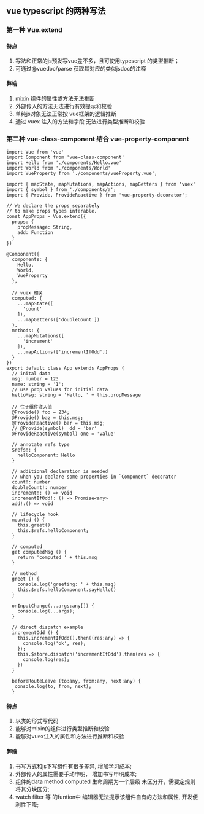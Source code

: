 ## vue typescript 的两种写法

### 第一种  Vue.extend
#### 特点
1. 写法和正常的js预发写vue差不多，且可使用typescript 的类型推断；
2. 可通过@vuedoc/parse 获取其对应的类似jsdoc的注释
   
#### 弊端
1. mixin 组件的属性或方法无法推断
2. 外部传入的方法无法进行有效提示和校验
3. 单纯js对象无法正常按 vue框架的逻辑推断
4. 通过 vuex 注入的方法和字段 无法进行类型推断和校验

### 第二种   vue-class-component  结合 vue-property-component

```
import Vue from 'vue'
import Component from 'vue-class-component'
import Hello from './components/Hello.vue'
import World from './components/World'
import VueProperty from './components/vueProperty.vue';

import { mapState, mapMutations, mapActions, mapGetters } from 'vuex'
import { symbol } from './components/a';
import { Provide, ProvideReactive } from 'vue-property-decorator';

// We declare the props separately
// to make props types inferable.
const AppProps = Vue.extend({
  props: {
    propMessage: String,
    add: Function
  }
})

@Component({
  components: {
    Hello,
    World,
    VueProperty
  },

  // vuex 相关
  computed: {
    ...mapState([
      'count'
    ]),
    ...mapGetters(['doubleCount'])
  },
  methods: {
    ...mapMutations([
      'increment'
    ]),
    ...mapActions(['incrementIfOdd'])
  }
})
export default class App extends AppProps {
  // inital data
  msg: number = 123
  name: string = '1';
  // use prop values for initial data
  helloMsg: string = 'Hello, ' + this.propMessage

  // 往子组件注入值
  @Provide() foo = 234;
  @Provide() baz = this.msg;
  @ProvideReactive() bar = this.msg;
  // @Provide(symbol)  dd = 'bar'
  @ProvideReactive(symbol) one = 'value'

  // annotate refs type
  $refs!: {
    helloComponent: Hello
  }

  // additional declaration is needed
  // when you declare some properties in `Component` decorator
  count!: number
  doubleCount!: number
  increment!: () => void
  incrementIfOdd!: () => Promise<any>
  add!:() => void

  // lifecycle hook
  mounted () {
    this.greet()
    this.$refs.helloComponent;
  }

  // computed
  get computedMsg () {
    return 'computed ' + this.msg
  }

  // method
  greet () {
    console.log('greeting: ' + this.msg)
    this.$refs.helloComponent.sayHello()
  }

  onInputChange(...args:any[]) {
    console.log(...args);
  }

  // direct dispatch example
  incrementOdd () {
    this.incrementIfOdd().then((res:any) => {
      console.log('ok', res);
    });
    this.$store.dispatch('incrementIfOdd').then(res => {
      console.log(res);
    })
  }
 
  beforeRouteLeave (to:any, from:any, next:any) {
   console.log(to, from, next);
  }

```

#### 特点
1. 以类的形式写代码
2. 能够对mixin的组件进行类型推断和校验
3. 能够对vuex注入的属性和方法进行推断和校验
   
#### 弊端
1. 书写方式和js下写组件有很多差异, 增加学习成本;
2. 外部传入的属性需要手动申明， 增加书写申明成本;
3. 组件的data  method  computed 生命周期为一个层级 未区分开，需要定规则将其分块区分;
4. watch filter 等 的funtion中  编辑器无法提示该组件自有的方法和属性, 开发便利性下降;



